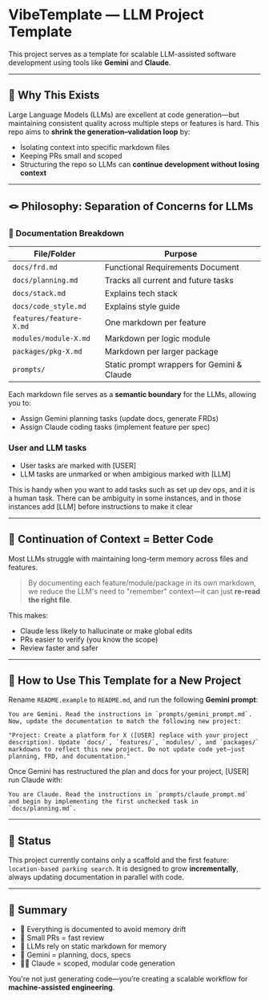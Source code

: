 # VibeTemplate — LLM Project Template

This project serves as a template for scalable LLM-assisted software development using tools like **Gemini** and **Claude**.

---

## 🧠 Why This Exists

Large Language Models (LLMs) are excellent at code generation—but maintaining consistent quality across multiple steps or features is hard. This repo aims to **shrink the generation–validation loop** by:

- Isolating context into specific markdown files
- Keeping PRs small and scoped
- Structuring the repo so LLMs can **continue development without losing context**

---

## 🪢 Philosophy: Separation of Concerns for LLMs

### 📁 Documentation Breakdown

| File/Folder | Purpose |
|-------------|---------|
| `docs/frd.md` | Functional Requirements Document |
| `docs/planning.md` | Tracks all current and future tasks |
| `docs/stack.md` | Explains tech stack |
| `docs/code_style.md` | Explains style guide |
| `features/feature-X.md` | One markdown per feature |
| `modules/module-X.md` | Markdown per logic module |
| `packages/pkg-X.md` | Markdown per larger package |
| `prompts/` | Static prompt wrappers for Gemini & Claude |

Each markdown file serves as a **semantic boundary** for the LLMs, allowing you to:
- Assign Gemini planning tasks (update docs, generate FRDs)
- Assign Claude coding tasks (implement feature per spec)


### User and LLM tasks
- User tasks are marked with [USER]
- LLM tasks are unmarked or when ambigious marked with [LLM]

This is handy when you want to add tasks such as set up dev ops, and it is a human task. There can be ambiguity in some instances, and in those instances add [LLM] before instructions to make it clear

---

## 🔁 Continuation of Context = Better Code

Most LLMs struggle with maintaining long-term memory across files and features.

> By documenting each feature/module/package in its own markdown, we reduce the LLM's need to "remember" context—it can just **re-read the right file**.

This makes:
- Claude less likely to hallucinate or make global edits
- PRs easier to verify (you know the scope)
- Review faster and safer

---

## 🧪 How to Use This Template for a New Project

Rename `README.example` to `README.md`, and run the following **Gemini prompt**:

```
You are Gemini. Read the instructions in `prompts/gemini_prompt.md`. Now, update the documentation to match the following new project:

"Project: Create a platform for X ([USER] replace with your project description). Update `docs/`, `features/`, `modules/`, and `packages/` markdowns to reflect this new project. Do not update code yet—just planning, FRD, and documentation."
```

Once Gemini has restructured the plan and docs for your project, [USER] run Claude with:

```
You are Claude. Read the instructions in `prompts/claude_prompt.md` and begin by implementing the first unchecked task in `docs/planning.md`.
```

---

## 🔨 Status

This project currently contains only a scaffold and the first feature: `location-based parking search`. It is designed to grow **incrementally**, always updating documentation in parallel with code.

---

## 🧭 Summary

- 📁 Everything is documented to avoid memory drift
- 🔂 Small PRs = fast review
- 🧠 LLMs rely on static markdown for memory
- 🔧 Gemini = planning, docs, specs
- 🧑‍💻 Claude = scoped, modular code generation

You're not just generating code—you’re creating a scalable workflow for **machine-assisted engineering**.
